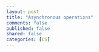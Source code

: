 ```yaml
---
layout: post
title: "Asynchronous operations"
comments: false
published: false
shared: false
categories: [CS]
---
```


